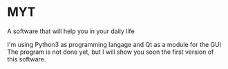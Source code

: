 # MYT
A software that will help you in your daily life

I'm using Python3 as programming langage and Qt as a module for the GUI
The program is not done yet, but I will show you soon the first version of this software.
